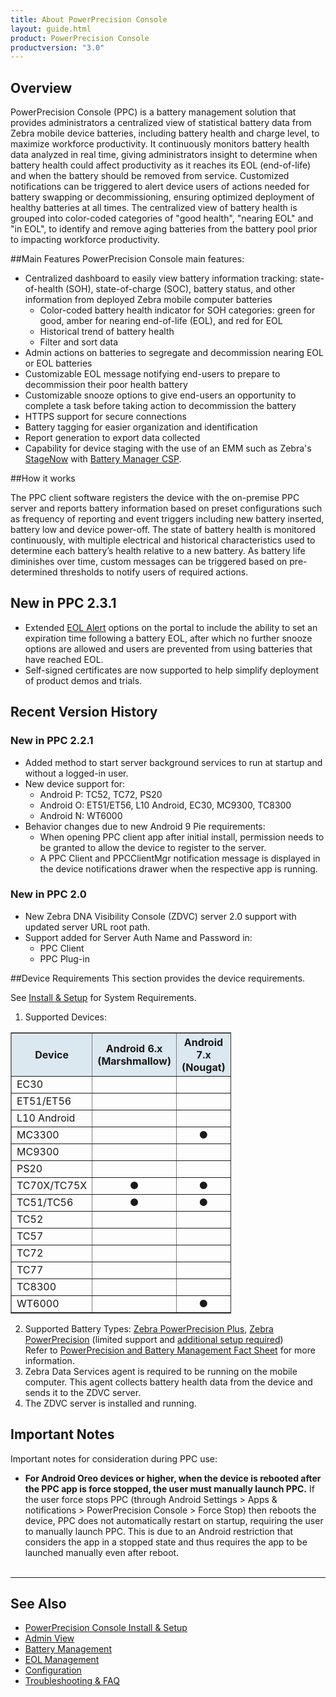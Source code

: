 ```yaml
---
title: About PowerPrecision Console
layout: guide.html
product: PowerPrecision Console
productversion: "3.0"
---
```


## Overview

PowerPrecision Console (PPC) is a battery management solution that provides administrators a centralized view of statistical battery data from Zebra mobile device batteries, including battery health and charge level, to maximize workforce productivity. It continuously monitors battery health data analyzed in real time, giving administrators insight to determine when battery health could affect productivity as it reaches its EOL (end-of-life) and when the battery should be removed from service. Customized notifications can be triggered to alert device users of actions needed for battery swapping or decommissioning, ensuring optimized deployment of healthy batteries at all times. The centralized view of battery health is grouped into color-coded categories of "good health", "nearing EOL" and "in EOL", to identify and remove aging batteries from the battery pool prior to impacting workforce productivity.

##Main Features
PowerPrecision Console main features:

- Centralized dashboard to easily view battery information tracking: state-of-health (SOH), state-of-charge (SOC), battery status, and other information from deployed Zebra mobile computer batteries
  - Color-coded battery health indicator for SOH categories: green for good, amber for nearing end-of-life (EOL), and red for EOL
  - Historical trend of battery health
  - Filter and sort data
- Admin actions on batteries to segregate and decommission nearing EOL or EOL batteries
- Customizable EOL message notifying end-users to prepare to decommission their poor health battery
- Customizable snooze options to give end-users an opportunity to complete a task before taking action to decommission the battery
- HTTPS support for secure connections
- Battery tagging for easier organization and identification
- Report generation to export data collected
- Capability for device staging with the use of an EMM such as Zebra's [StageNow](/stagenow/latest/about) with [Battery Manager CSP](/mx/batterymgr).

##How it works

The PPC client software registers the device with the on-premise PPC server and reports battery information based on preset configurations such as frequency of reporting and event triggers including new battery inserted, battery low and device power-off. The state of battery health is monitored continuously, with multiple electrical and historical characteristics used to determine each battery’s health relative to a new battery. As battery life diminishes over time, custom messages can be triggered based on pre-determined thresholds to notify users of required actions.

## New in PPC 2.3.1

- Extended [EOL Alert](../config) options on the portal to include the ability to set an expiration time following a battery EOL, after which no further snooze options are allowed and users are prevented from using batteries that have reached EOL.
- Self-signed certificates are now supported to help simplify deployment of product demos and trials.

## Recent Version History

### New in PPC 2.2.1

- Added method to start server background services to run at startup and without a logged-in user.
- New device support for:
  - Android P: TC52, TC72, PS20
  - Android O: ET51/ET56, L10 Android, EC30, MC9300, TC8300
  - Android N: WT6000
- Behavior changes due to new Android 9 Pie requirements:
  - When opening PPC client app after initial install, permission needs to be granted to allow the device to register to the server.
  - A PPC Client and PPCClientMgr notification message is displayed in the device notifications drawer when the respective app is running.

### New in PPC 2.0

- New Zebra DNA Visibility Console (ZDVC) server 2.0 support with updated server URL root path.
- Support added for Server Auth Name and Password in:
  - PPC Client
  - PPC Plug-in

##Device Requirements
This section provides the device requirements.

See [Install & Setup](../setup) for System Requirements.

1. Supported Devices:
<table class="facelift" align="center" style="width:70%" border="1" padding="5px">
  <tr bgcolor="#dce8ef">
    <th>Device</th>
    <th style="text-align:center">Android 6.x <br>(Marshmallow)</th>
    <th style="text-align:center">Android 7.x <br>(Nougat)</th>
    <th style="text-align:center">Android 8.x <br>(Oreo)</th>
    <th style="text-align:center">Android 9.x <br>(Pie)</th>
  </tr>
  <tr>
    <td>EC30</td>
    <td></td>
    <td></td>
    <td style="text-align:center">&#x25cf;</td>
    <td></td>
  </tr>
  <tr>
    <td>ET51/ET56</td>
    <td></td>
    <td></td>
    <td style="text-align:center">&#x25cf;</td>
    <td></td>
  </tr>
  <tr>
    <td>L10 Android</td>
    <td></td>
    <td></td>
    <td style="text-align:center">&#x25cf;</td>
    <td></td>
  </tr>
  <tr>
    <td>MC3300 </td>
    <td></td>
    <td style="text-align:center">&#x25cf;</td>
    <td style="text-align:center">&#x25cf;</td>
    <td></td>
  </tr>
  <tr>
    <td>MC9300</td>
    <td></td>
    <td></td>
    <td style="text-align:center">&#x25cf;</td>
    <td></td>
  </tr>
  <tr>
    <td>PS20</td>
    <td></td>
    <td></td>
    <td></td>
    <td style="text-align:center">&#x25cf;</td>
  </tr>
  <tr>
    <td>TC70X/TC75X</td>
    <td style="text-align:center">&#x25cf;</td>
    <td style="text-align:center">&#x25cf;</td>
    <td style="text-align:center">&#x25cf;</td>
    <td></td>
  </tr>
  <tr>
    <td>TC51/TC56 </td>
    <td style="text-align:center">&#x25cf;</td>
    <td style="text-align:center">&#x25cf;</td>
    <td style="text-align:center">&#x25cf;</td>
    <td></td>
  </tr>
  <tr>
    <td>TC52</td>
    <td></td>
    <td></td>
    <td style="text-align:center">&#x25cf;</td>
    <td style="text-align:center">&#x25cf;</td>
  </tr>
  <tr>
    <td>TC57</td>
    <td></td>
    <td></td>
    <td style="text-align:center">&#x25cf;</td>
    <td></td>
  </tr>
  <tr>
    <td>TC72</td>
    <td></td>
    <td></td>
    <td style="text-align:center">&#x25cf;</td>
    <td style="text-align:center">&#x25cf;</td>
  </tr>
  <tr>
    <td>TC77</td>
    <td></td>
    <td></td>
    <td style="text-align:center">&#x25cf;</td>
    <td></td>
  </tr>
  <tr>
    <td>TC8300</td>
    <td></td>
    <td></td>
    <td style="text-align:center">&#x25cf;</td>
    <td></td>
  </tr>
  <tr>
    <td>WT6000</td>
    <td></td>
    <td style="text-align:center">&#x25cf;</td>
    <td></td>
    <td></td>
  </tr>
</table>

2. Supported Battery Types: [Zebra PowerPrecision Plus](https://www.zebra.com/us/en/products/accessories/powerprecision-battery-solutions.html), [Zebra PowerPrecision](https://www.zebra.com/us/en/products/accessories/powerprecision-battery-solutions.html) (limited support and [additional setup required](../mgmt/#powerprecisionbatteries)) <br>
   Refer to [PowerPrecision and Battery Management Fact Sheet](https://www.zebra.com/content/dam/zebra_new_ia/en-us/solutions-verticals/product/Software/Mobility%20Software/powerprecision/fact-sheets/data-capture-dna-power-precision-fact-sheet-en-us.pdf) for more information.
3. Zebra Data Services agent is required to be running on the mobile computer. This agent collects battery health data from the device and sends it to the ZDVC server.
4. The ZDVC server is installed and running.

## Important Notes

Important notes for consideration during PPC use:

- **For Android Oreo devices or higher, when the device is rebooted after the PPC app is force stopped, the user must manually launch PPC.** If the user force stops PPC (through Android Settings > Apps & notifications > PowerPrecision Console > Force Stop) then reboots the device, PPC does not automatically restart on startup, requiring the user to manually launch PPC. This is due to an Android restriction that considers the app in a stopped state and thus requires the app to be launched manually even after reboot.
  <br>
  <br>

---

## See Also

- [PowerPrecision Console Install & Setup](../setup)
- [Admin View](../admin)
- [Battery Management](../mgmt)
- [EOL Management](../eol)
- [Configuration](../config)
- [Troubleshooting & FAQ](../troubleshooting)
